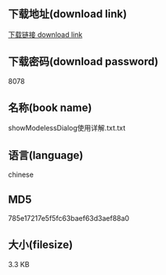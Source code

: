 ## 下载地址(download link)
[下载链接 download link](https://voluble-croquembouche-d321dc.netlify.app/?s=showModelessDialog%E4%BD%BF%E7%94%A8%E8%AF%A6%E8%A7%A3.txt)

## 下载密码(download password)
8078

## 名称(book name)
showModelessDialog使用详解.txt.txt

## 语言(language)
chinese

## MD5
785e17217e5f5fc63baef63d3aef88a0

## 大小(filesize)
3.3 KB
